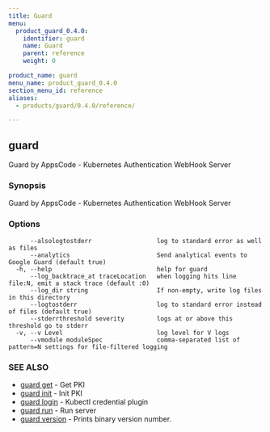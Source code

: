 ```yaml
---
title: Guard
menu:
  product_guard_0.4.0:
    identifier: guard
    name: Guard
    parent: reference
    weight: 0

product_name: guard
menu_name: product_guard_0.4.0
section_menu_id: reference
aliases:
  - products/guard/0.4.0/reference/

---
```

## guard

Guard by AppsCode - Kubernetes Authentication WebHook Server

### Synopsis

Guard by AppsCode - Kubernetes Authentication WebHook Server

### Options

```
      --alsologtostderr                  log to standard error as well as files
      --analytics                        Send analytical events to Google Guard (default true)
  -h, --help                             help for guard
      --log_backtrace_at traceLocation   when logging hits line file:N, emit a stack trace (default :0)
      --log_dir string                   If non-empty, write log files in this directory
      --logtostderr                      log to standard error instead of files (default true)
      --stderrthreshold severity         logs at or above this threshold go to stderr
  -v, --v Level                          log level for V logs
      --vmodule moduleSpec               comma-separated list of pattern=N settings for file-filtered logging
```

### SEE ALSO

* [guard get](/products/guard/0.4.0/reference/guard_get)	 - Get PKI
* [guard init](/products/guard/0.4.0/reference/guard_init)	 - Init PKI
* [guard login](/products/guard/0.4.0/reference/guard_login)	 - Kubectl credential plugin
* [guard run](/products/guard/0.4.0/reference/guard_run)	 - Run server
* [guard version](/products/guard/0.4.0/reference/guard_version)	 - Prints binary version number.

